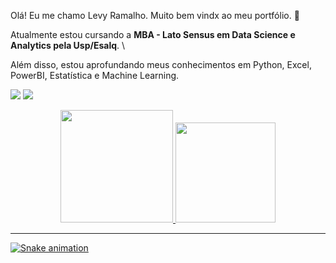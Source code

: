 

Olá! Eu me chamo Levy Ramalho. Muito bem vindx ao meu portfólio. 👋

Atualmente estou cursando a **MBA - Lato Sensus em Data Science e Analytics pela Usp/Esalq**. \

Além disso, estou aprofundando meus conhecimentos em Python, Excel, PowerBI, Estatística e Machine Learning.

<a href = "mailto:levyramalho.dev@gmail.com"><img src="https://img.shields.io/badge/-Gmail-%23333?style=for-the-badge&logo=gmail&logoColor=white" target="_blank"></a>
  <a href="https://www.linkedin.com/in/levy-ramalho-a617b0206/" target="_blank"><img src="https://img.shields.io/badge/-LinkedIn-%230077B5?style=for-the-badge&logo=linkedin&logoColor=white" target="_blank"></a> 

<div align="center">
  <a href="https://github.com/LevyRamalho">
  <img height="180em" src="https://github-readme-stats.vercel.app/api?username=LevyRamalho&show_icons=true&theme=dark&include_all_commits=true&count_private=true"/>
  <img height="160em" src="https://github-readme-stats.vercel.app/api/top-langs/?username=LevyRamalho&layout=compact&langs_count=7&theme=dark"/>
</div>

 <hr>
 
<div> 

  
 
  ![Snake animation](https://github.com/LevyRamalho/LevyRamalho/blob/output/github-contribution-grid-snake.svg)
 
</div>
